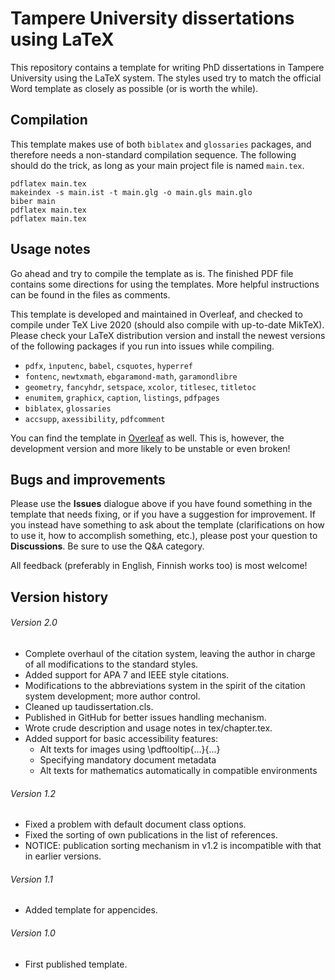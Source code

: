 # Tampere University dissertations using LaTeX

This repository contains a template for writing PhD dissertations in Tampere University using the LaTeX system. The styles used try to match the official Word template as closely as possible (or is worth the while).

## Compilation

This template makes use of both `biblatex` and `glossaries` packages, and therefore needs a non-standard compilation sequence. The following should do the trick, as long as your main project file is named `main.tex`.

```
pdflatex main.tex
makeindex -s main.ist -t main.glg -o main.gls main.glo
biber main
pdflatex main.tex
pdflatex main.tex
```

## Usage notes

Go ahead and try to compile the template as is. The finished PDF file contains some directions for using the templates. More helpful instructions can be found in the files as comments.

This template is developed and maintained in Overleaf, and checked to compile under TeX Live 2020 (should also compile with up-to-date MikTeX). Please check your LaTeX distribution version and install the newest versions of the following packages if you run into issues while compiling.

* `pdfx`, `ìnputenc`, `babel`, `csquotes`, `hyperref`
* `fontenc`, `newtxmath`, `ebgaramond-math`, `garamondlibre`
* `geometry`, `fancyhdr`, `setspace`, `xcolor`, `titlesec`, `titletoc`
* `enumitem`, `graphicx`, `caption`, `listings`, `pdfpages`
* `biblatex`, `glossaries`
* `accsupp`, `axessibility`, `pdfcomment`

You can find the template in [Overleaf](https://www.overleaf.com/read/vsvnkgcfgxmz) as well. This is, however, the development version and more likely to be unstable or even broken!

## Bugs and improvements

Please use the **Issues** dialogue above if you have found something in the template that needs fixing, or if you have a suggestion for improvement. If you instead have something to ask about the template (clarifications on how to use it, how to accomplish something, etc.), please post your question to **Discussions**. Be sure to use the Q&A category.

All feedback (preferably in English, Finnish works too) is most welcome!

## Version history

###### Version 2.0

* Complete overhaul of the citation system, leaving the author in charge of all modifications to the standard styles.
* Added support for APA 7 and IEEE style citations.
* Modifications to the abbreviations system in the spirit of the citation system development; more author control.
* Cleaned up taudissertation.cls.
* Published in GitHub for better issues handling mechanism.
* Wrote crude description and usage notes in tex/chapter.tex.
* Added support for basic accessibility features:
  * Alt texts for images using \pdftooltip{...}{...}
  * Specifying mandatory document metadata
  * Alt texts for mathematics automatically in compatible environments

###### Version 1.2

* Fixed a problem with default document class options.
* Fixed the sorting of own publications in the list of references.
* NOTICE: publication sorting mechanism in v1.2 is incompatible with that in earlier versions.

###### Version 1.1
* Added template for appencides.

###### Version 1.0
* First published template.